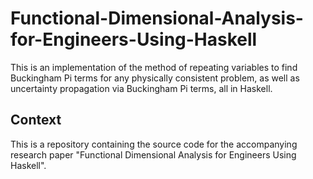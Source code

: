 # Functional-Dimensional-Analysis-for-Engineers-Using-Haskell
This is an implementation of the method of repeating variables to find Buckingham Pi terms for any physically consistent problem, as well as uncertainty propagation via Buckingham Pi terms, all in Haskell.

## Context
This is a repository containing the source code for the accompanying research paper "Functional Dimensional Analysis for Engineers Using Haskell".
